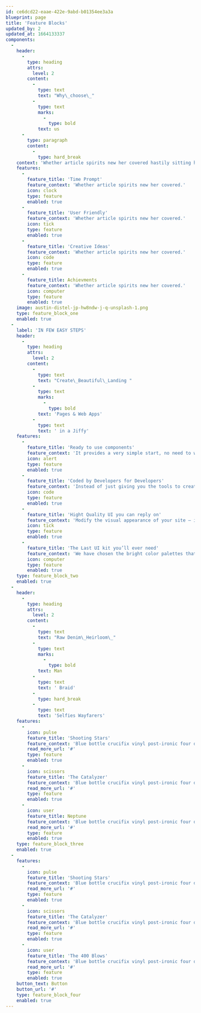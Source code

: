 ```yaml
---
id: ce6dcd22-eaae-422e-9abd-b01354ee3a3a
blueprint: page
title: 'Feature Blocks'
updated_by: 2
updated_at: 1664133337
components:
  -
    header:
      -
        type: heading
        attrs:
          level: 2
        content:
          -
            type: text
            text: "Why\_choose\_"
          -
            type: text
            marks:
              -
                type: bold
            text: us
      -
        type: paragraph
        content:
          -
            type: hard_break
    context: 'Whether article spirits new her covered hastily sitting her. Money witty books nor son add'
    features:
      -
        feature_title: 'Time Prompt'
        feature_context: 'Whether article spirits new her covered.'
        icon: clock
        type: feature
        enabled: true
      -
        feature_title: 'User Friendly'
        feature_context: 'Whether article spirits new her covered.'
        icon: tick
        type: feature
        enabled: true
      -
        feature_title: 'Creative Ideas'
        feature_context: 'Whether article spirits new her covered.'
        icon: code
        type: feature
        enabled: true
      -
        feature_title: Achievments
        feature_context: 'Whether article spirits new her covered.'
        icon: computer
        type: feature
        enabled: true
    image: austin-distel-jp-hw8ndw-j-q-unsplash-1.png
    type: feature_block_one
    enabled: true
  -
    label: 'IN FEW EASY STEPS'
    header:
      -
        type: heading
        attrs:
          level: 2
        content:
          -
            type: text
            text: "Create\_Beautiful\_Landing "
          -
            type: text
            marks:
              -
                type: bold
            text: 'Pages & Web Apps'
          -
            type: text
            text: ' in a Jiffy'
    features:
      -
        feature_title: 'Ready to use components'
        feature_context: 'It provides a very simple start, no need to write a lot of code, you just import it and start the primitive components and create the ones you need.'
        icon: alert
        type: feature
        enabled: true
      -
        feature_title: 'Coded by Developers for Developers'
        feature_context: 'Instead of just giving you the tools to create your own site, they offer you a list of themes you can choose from. Thus a handy product.'
        icon: code
        type: feature
        enabled: true
      -
        feature_title: 'Hight Quality UI you can reply on'
        feature_context: 'Modify the visual appearance of your site – including colors, fonts, margins and other style-related properties – with a sophisticated style.'
        icon: tick
        type: feature
        enabled: true
      -
        feature_title: 'The Last UI kit you’ll ever need'
        feature_context: 'We have chosen the bright color palettes that arouse the only positive emotions. The kit that simply assures to be loved by everyone.'
        icon: computer
        type: feature
        enabled: true
    type: feature_block_two
    enabled: true
  -
    header:
      -
        type: heading
        attrs:
          level: 2
        content:
          -
            type: text
            text: "Raw Denim\_Heirloom\_"
          -
            type: text
            marks:
              -
                type: bold
            text: Man
          -
            type: text
            text: ' Braid'
          -
            type: hard_break
          -
            type: text
            text: 'Selfies Wayfarers'
    features:
      -
        icon: pulse
        feature_title: 'Shooting Stars'
        feature_context: 'Blue bottle crucifix vinyl post-ironic four dollar toast vegan taxidermy. Gastropub indxgo juice poutine, ramps microdosing banh mi pug VHS try-hard ugh iceland kickstarter tumblr live-edge tilde.'
        read_more_url: '#'
        type: feature
        enabled: true
      -
        icon: scissors
        feature_title: 'The Catalyzer'
        feature_context: 'Blue bottle crucifix vinyl post-ironic four dollar toast vegan taxidermy. Gastropub indxgo juice poutine, ramps microdosing banh mi pug VHS try-hard ugh iceland kickstarter tumblr live-edge tilde.'
        read_more_url: '#'
        type: feature
        enabled: true
      -
        icon: user
        feature_title: Neptune
        feature_context: 'Blue bottle crucifix vinyl post-ironic four dollar toast vegan taxidermy. Gastropub indxgo juice poutine, ramps microdosing banh mi pug VHS try-hard ugh iceland kickstarter tumblr live-edge tilde.'
        read_more_url: '#'
        type: feature
        enabled: true
    type: feature_block_three
    enabled: true
  -
    features:
      -
        icon: pulse
        feature_title: 'Shooting Stars'
        feature_context: 'Blue bottle crucifix vinyl post-ironic four dollar toast vegan taxidermy. Gastropub indxgo juice poutine.'
        read_more_url: '#'
        type: feature
        enabled: true
      -
        icon: scissors
        feature_title: 'The Catalyzer'
        feature_context: 'Blue bottle crucifix vinyl post-ironic four dollar toast vegan taxidermy. Gastropub indxgo juice poutine.'
        read_more_url: '#'
        type: feature
        enabled: true
      -
        icon: user
        feature_title: 'The 400 Blows'
        feature_context: 'Blue bottle crucifix vinyl post-ironic four dollar toast vegan taxidermy. Gastropub indxgo juice poutine.'
        read_more_url: '#'
        type: feature
        enabled: true
    button_text: Button
    button_url: '#'
    type: feature_block_four
    enabled: true
---
```

